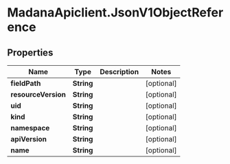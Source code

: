 # MadanaApiclient.JsonV1ObjectReference

## Properties

Name | Type | Description | Notes
------------ | ------------- | ------------- | -------------
**fieldPath** | **String** |  | [optional] 
**resourceVersion** | **String** |  | [optional] 
**uid** | **String** |  | [optional] 
**kind** | **String** |  | [optional] 
**namespace** | **String** |  | [optional] 
**apiVersion** | **String** |  | [optional] 
**name** | **String** |  | [optional] 


